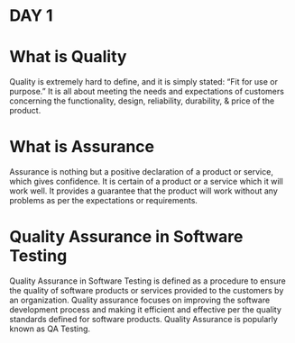 # DAY 1

# What is Quality
Quality is extremely hard to define, and it is simply stated: “Fit for use or purpose.” It is all about meeting the needs and expectations of customers concerning the functionality, design, reliability, durability, & price of the product.

# What is Assurance
Assurance is nothing but a positive declaration of a product or service, which gives confidence. It is certain of a product or a service which it will work well. It provides a guarantee that the product will work without any problems as per the expectations or requirements.

# Quality Assurance in Software Testing
Quality Assurance in Software Testing is defined as a procedure to ensure the quality of software products or services provided to the customers by an organization. Quality assurance focuses on improving the software development process and making it efficient and effective per the quality standards defined for software products. Quality Assurance is popularly known as QA Testing.